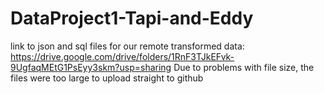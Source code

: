 # DataProject1-Tapi-and-Eddy

link to json and sql files for our remote transformed data: https://drive.google.com/drive/folders/1RnF3TJkEFvk-9UgfaqMEtG1PsEyy3skm?usp=sharing
Due to problems with file size, the files were too large to upload straight to github
